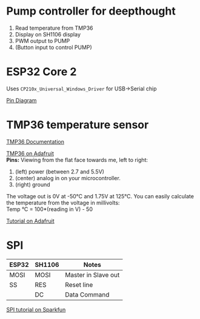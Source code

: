 # Pump controller for deepthought

1. Read temperature from TMP36
2. Display on SH1106 display
3. PWM output to PUMP
4. (Button input to control PUMP)

# ESP32 Core 2

Uses `CP210x_Universal_Windows_Driver` for USB->Serial chip

[Pin Diagram](https://github.com/espressif/arduino-esp32/blob/master/docs/esp32_pinmap.png)


# TMP36 temperature sensor
[TMP36 Documentation](https://cdn.sparkfun.com/datasheets/Sensors/Temp/TMP35_36_37.pdf)

[TMP36 on Adafruit](https://www.adafruit.com/product/165)  
    **Pins:**
Viewing from the flat face towards me, left to right:
1. (left) power (between 2.7 and 5.5V)
2. (center) analog in on your microcontroller.
3. (right) ground

The voltage out is 0V at -50°C and 1.75V at 125°C. You can easily calculate the temperature from the voltage in millivolts:  
    Temp °C = 100*(reading in V) - 50

[Tutorial on Adafruit](https://learn.adafruit.com/tmp36-temperature-sensor)

# SPI

ESP32   | SH1106    | Notes
---     | ---       | ---
MOSI    | MOSI      | Master in Slave out
SS      | RES       | Reset line
        | DC        | Data Command


[SPI tutorial on Sparkfun](https://learn.sparkfun.com/tutorials/serial-peripheral-interface-spi#receiving-data)